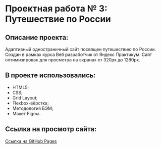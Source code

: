 # Проектная работа № 3: Путешествие по России


## **Описание проекта:**

Адаптивный одностраничный сайт посвящен путешествию по России. Создан в рамках курса Веб разработчик от Яндекс Практикум. Сайт оптимизирован для просмотра на экранах от 320px до 1280px. 


## **В проекте использовались:**

* HTML5;
* CSS;
* Grid Layout;
* Flexbox-вёрстка;
* Методология БЭМ;
* Макет Figma.

## **Ссылка на просмотр сайта:**

[Ссылка на GitHub Pages](https://github.com/Nataly2898/russian-travel.git)